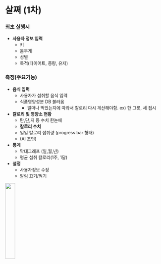 # 살쪄 (1차)

### 최초 실행시

- **사용자 정보 입력**
    - 키
    - 몸무게
    - 성별
    - 목적(다이어트, 증량, 유지)
### 측정(주요기능)

- **음식 입력**
    - 사용자가 섭취할 음식 입력
    - 식품영양성분 DB 불러옴
        - 얼마나 먹었는지에 따라서 칼로리 다시 계산해야함. ex) 한 그릇, 세 접시
- **칼로리 및 영양소 현황**
    - 탄,단,지 등 수치 한눈에
    - **칼로리 수치**
    - 일일 칼로리 섭취량 (progress bar 형태)
    - (AI 조언)
- **통계**
    - 막대그래프 (일,월,년)
    - 평균 섭취 칼로리(1주, 1달)
- **설정**
    - 사용자정보 수정
    - 알림 끄기/켜기

<img src="https://github.com/user-attachments/assets/1d5fc1b5-8026-4bf5-bccc-34a5f90ccb00" width=25%>



